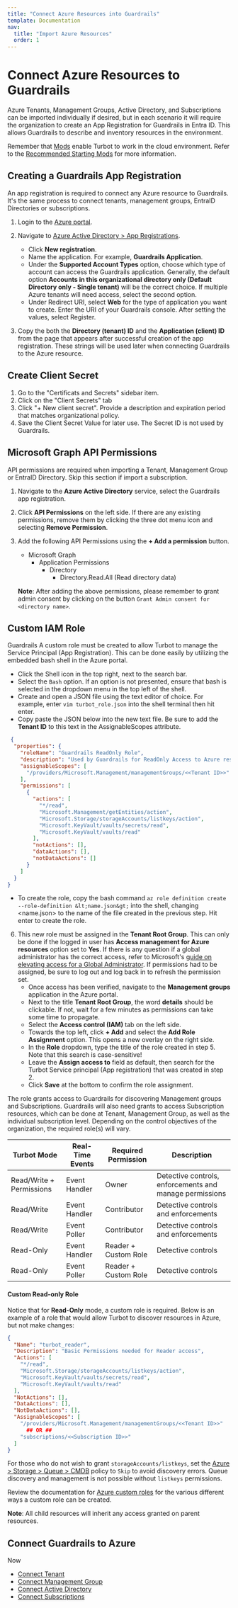 ```yaml
---
title: "Connect Azure Resources into Guardrails"
template: Documentation
nav:
  title: "Import Azure Resources"
  order: 1
---
```


# Connect Azure Resources to Guardrails

Azure Tenants, Management Groups, Active Directory, and Subscriptions can be
imported individually if desired, but in each scenario it will require the
organization to create an App Registration for Guardrails in Entra ID. This allows Guardrails to describe and inventory resources in
the environment.

Remember that [Mods](mods) enable Turbot to work in the cloud environment. Refer
to the [Recommended Starting Mods](mods#recommended-starting-mods) for more
information.

## Creating a Guardrails App Registration

An app registration is required to connect any Azure resource to Guardrails. It's the same process to connect tenants, management groups, EntraID Directories or subscriptions.

1. Login to the [Azure portal](https://portal.azure.com/).
2. Navigate to
   [Azure Active Directory > App Registrations](https://portal.azure.com/#blade/Microsoft_AAD_IAM/ActiveDirectoryMenuBlade/RegisteredApps).

   - Click **New registration**.
   - Name the application. For example, **Guardrails Application**.
   - Under the **Supported Account Types** option, choose which type of account
     can access the Guardrails application. Generally, the default option **Accounts
     in this organizational directory only (Default Directory only - Single
     tenant)** will be the correct choice. If multiple Azure tenants will need
     access, select the second option.
   - Under Redirect URI, select **Web** for the type of application you want to
     create. Enter the URI of your Guardrails console. After setting the values,
     select Register.

3. Copy the both the **Directory (tenant) ID** and the **Application (client) ID** from the page that appears after successful creation of the app registration. These strings will be used later when connecting Guardrails to the Azure resource. 
   

## Create Client Secret
1. Go to the "Certificats and Secrets" sidebar item. 
2. Click on the "Client Secrets" tab
3. Click "+ New client secret".  Provide a description and expiration period that matches organizational policy.
4. Save the Client Secret Value for later use. The Secret ID is not used by Guardrails. 
     

## Microsoft Graph API Permissions
API permissions are required when importing a Tenant, Management Group or EntraID Directory.  Skip this section if import a subscription. 
1. Navigate to the **Azure Active Directory** service, select the Guardrails app registration.
2. Click **API Permissions** on the left side. If there are any existing permissions,
   remove them by clicking the three dot menu icon and selecting **Remove
   Permission**. 
3. Add the following API Permissions using the **+ Add a
   permission** button.

   - Microsoft Graph
     - Application Permissions
       - Directory
         - Directory.Read.All (Read directory data)

   **Note**: After adding the above permissions, please remember to grant admin
   consent by clicking on the button `Grant Admin consent for <directory name>`.

## Custom IAM Role
Guardrails 
A custom role must be created to allow Turbot to manage the Service Principal
   (App Registration). This can be done easily by utilizing the embedded bash
   shell in the Azure portal.

   - Click the Shell icon in the top right, next to the search bar.
   - Select the `Bash` option. If an option is not presented, ensure that bash
     is selected in the dropdown menu in the top left of the shell.
   - Create and open a JSON file using the text editor of choice. For example,
     enter `vim turbot_role.json` into the shell terminal then hit enter.
   - Copy paste the JSON below into the new text file. Be sure to add the
     **Tenant ID** to this text in the AssignableScopes attribute.

```json
 {
  "properties": {
    "roleName": "Guardrails ReadOnly Role",
    "description": "Used by Guardrails for ReadOnly Access to Azure resources",
    "assignableScopes": [
      "/providers/Microsoft.Management/managementGroups/<<Tenant ID>>"
    ],
    "permissions": [
      {
        "actions": [
          "*/read",
          "Microsoft.Management/getEntities/action",
          "Microsoft.Storage/storageAccounts/listkeys/action",
          "Microsoft.KeyVault/vaults/secrets/read",
          "Microsoft.KeyVault/vaults/read"
        ],
        "notActions": [],
        "dataActions": [],
        "notDataActions": []
      }
    ]
  }
}
```

   - To create the role, copy the bash command
     `az role definition create --role-definition &lt;name.json&gt;` into the
     shell, changing &lt;name.json&gt; to the name of the file created in the
     previous step. Hit enter to create the role.

6. This new role must be assigned in the **Tenant Root Group**. This can only be
   done if the logged in user has **Access management for Azure resources**
   option set to **Yes**. If there is any question if a global administrator has
   the correct access, refer to Microsoft's
   [guide on elevating access for a Global Administrator](https://docs.microsoft.com/en-us/azure/role-based-access-control/elevate-access-global-admin).
   If permissions had to be assigned, be sure to log out and log back in to
   refresh the permission set.
    - Once access has been verified, navigate to the **Management groups**
      application in the Azure portal.
    - Next to the title **Tenant Root Group**, the word **details** should be
      clickable. If not, wait for a few minutes as permissions can take some time
      to propagate.
    - Select the **Access control (IAM)** tab on the left side.
    - Towards the top left, click **+ Add** and select the **Add Role
      Assignment** option. This opens a new overlay on the right side.
    - In the **Role** dropdown, type the title of the role created in step 5.
      Note that this search is case-sensitive!
    - Leave the **Assign access to** field as default, then search for the Turbot
      Service principal (App registration) that was created in step 2.
    - Click **Save** at the bottom to confirm the role assignment.

The role grants access to Guardrails for discovering Management groups and
Subscriptions. Guardrails will also need grants to access Subscription resources,
which can be done at Tenant, Management Group, as well as the individual
subscription level. Depending on the control objectives of the organization, the
required role(s) will vary.

| **Turbot Mode**          | **Real-Time Events** | **Required Permission** | **Description**                                         |
| ------------------------ | -------------------- | ----------------------- | ------------------------------------------------------- |
| Read/Write + Permissions | Event Handler        | Owner                   | Detective controls, enforcements and manage permissions |
| Read/Write               | Event Handler        | Contributor             | Detective controls and enforcements                     |
| Read/Write               | Event Poller         | Contributor             | Detective controls and enforcements                     |
| Read-Only                | Event Handler        | Reader + Custom Role    | Detective controls                                      |
| Read-Only                | Event Poller         | Reader + Custom Role    | Detective controls                                      |

#### Custom Read-only Role

Notice that for **Read-Only** mode, a custom role is required. Below is an
example of a role that would allow Turbot to discover resources in Azure, but
not make changes:

```json
{
  "Name": "turbot_reader",
  "Description": "Basic Permissions needed for Reader access",
  "Actions": [
    "*/read",
    "Microsoft.Storage/storageAccounts/listkeys/action",
    "Microsoft.KeyVault/vaults/secrets/read",
    "Microsoft.KeyVault/vaults/read"
  ],
  "NotActions": [],
  "DataActions": [],
  "NotDataActions": [],
  "AssignableScopes": [
    "/providers/Microsoft.Management/managementGroups/<<Tenant ID>>"
      ## OR ##
    "subscriptions/<<Subscription ID>>"
  ]
}
```

For those who do not wish to grant `storageAccounts/listkeys`, set the
[Azure > Storage > Queue > CMDB](/guardrails/docs/mods/azure/azure-storage/policy#azure--storage--queue--cmdb)
policy to `Skip` to avoid discovery errors. Queue discovery and management is
not possible without `listkeys` permissions.

Review the documentation for
[Azure custom roles](https://docs.microsoft.com/en-us/azure/role-based-access-control/custom-roles)
for the various different ways a custom role can be created.

**Note**: All child resources will inherit any access granted on parent
resources.

## Connect Guardrails to Azure
Now 
- [Connect Tenant](integrations/azure/import/tenant)
- [Connect Management Group](integrations/azure/import/management-group)
- [Connect Active Directory](integrations/azure/import/active-directory)
- [Connect Subscriptions](integrations/azure/import/subscription)